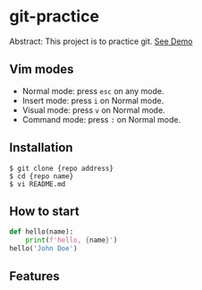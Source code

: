 # git-practice

Abstract: This project is to practice git.
[See Demo](https://www.google.com/)

## Vim modes

- Normal mode: press `esc` on any mode.
- Insert mode: press `i` on Normal mode.
- Visual mode: press `v` on Normal mode.
- Command mode: press `:` on Normal mode.

## Installation
```shell
$ git clone {repo address}
$ cd {repo name}
$ vi README.md
```

## How to start
```python
def hello(name):
    print(f'hello, {name}')
hello('John Doe')
```

## Features
